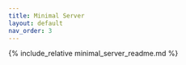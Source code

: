 ```yaml
---
title: Minimal Server
layout: default
nav_order: 3
---
```


{% include_relative  minimal_server_readme.md %}